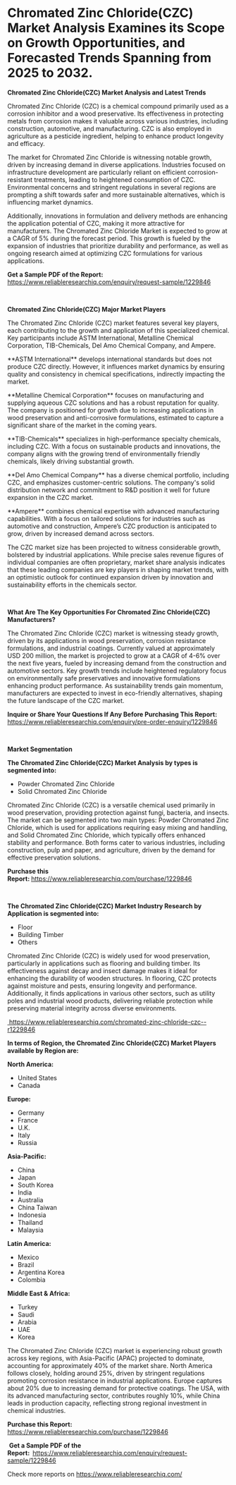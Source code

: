 <p><h1>Chromated Zinc Chloride(CZC) Market Analysis Examines its Scope on Growth Opportunities, and Forecasted Trends Spanning from 2025 to 2032.</h1></p><p><strong>Chromated Zinc Chloride(CZC) Market Analysis and Latest Trends</strong></p>
<p><p>Chromated Zinc Chloride (CZC) is a chemical compound primarily used as a corrosion inhibitor and a wood preservative. Its effectiveness in protecting metals from corrosion makes it valuable across various industries, including construction, automotive, and manufacturing. CZC is also employed in agriculture as a pesticide ingredient, helping to enhance product longevity and efficacy.</p><p>The market for Chromated Zinc Chloride is witnessing notable growth, driven by increasing demand in diverse applications. Industries focused on infrastructure development are particularly reliant on efficient corrosion-resistant treatments, leading to heightened consumption of CZC. Environmental concerns and stringent regulations in several regions are prompting a shift towards safer and more sustainable alternatives, which is influencing market dynamics.</p><p>Additionally, innovations in formulation and delivery methods are enhancing the application potential of CZC, making it more attractive for manufacturers. The Chromated Zinc Chloride Market is expected to grow at a CAGR of 5% during the forecast period. This growth is fueled by the expansion of industries that prioritize durability and performance, as well as ongoing research aimed at optimizing CZC formulations for various applications.</p></p>
<p><strong>Get a Sample PDF of the Report:&nbsp;</strong> <a href="https://www.reliableresearchiq.com/enquiry/request-sample/1229846?utm_campaign=1123&utm_medium=2&utm_source=Github&utm_content=ia&utm_term=02022025&utm_id=chromated-zinc-chlorideczc">https://www.reliableresearchiq.com/enquiry/request-sample/1229846</a></p>
<p>&nbsp;</p>
<p><strong>Chromated Zinc Chloride(CZC) Major Market Players</strong></p>
<p><p>The Chromated Zinc Chloride (CZC) market features several key players, each contributing to the growth and application of this specialized chemical. Key participants include ASTM International, Metalline Chemical Corporation, TIB-Chemicals, Del Amo Chemical Company, and Ampere.</p><p>**ASTM International** develops international standards but does not produce CZC directly. However, it influences market dynamics by ensuring quality and consistency in chemical specifications, indirectly impacting the market.</p><p>**Metalline Chemical Corporation** focuses on manufacturing and supplying aqueous CZC solutions and has a robust reputation for quality. The company is positioned for growth due to increasing applications in wood preservation and anti-corrosive formulations, estimated to capture a significant share of the market in the coming years.</p><p>**TIB-Chemicals** specializes in high-performance specialty chemicals, including CZC. With a focus on sustainable products and innovations, the company aligns with the growing trend of environmentally friendly chemicals, likely driving substantial growth.</p><p>**Del Amo Chemical Company** has a diverse chemical portfolio, including CZC, and emphasizes customer-centric solutions. The company's solid distribution network and commitment to R&D position it well for future expansion in the CZC market.</p><p>**Ampere** combines chemical expertise with advanced manufacturing capabilities. With a focus on tailored solutions for industries such as automotive and construction, Ampere’s CZC production is anticipated to grow, driven by increased demand across sectors.</p><p>The CZC market size has been projected to witness considerable growth, bolstered by industrial applications. While precise sales revenue figures of individual companies are often proprietary, market share analysis indicates that these leading companies are key players in shaping market trends, with an optimistic outlook for continued expansion driven by innovation and sustainability efforts in the chemicals sector.</p></p>
<p>&nbsp;</p>
<p><strong>What Are The Key Opportunities For Chromated Zinc Chloride(CZC) Manufacturers?</strong></p>
<p><p>The Chromated Zinc Chloride (CZC) market is witnessing steady growth, driven by its applications in wood preservation, corrosion resistance formulations, and industrial coatings. Currently valued at approximately USD 200 million, the market is projected to grow at a CAGR of 4-6% over the next five years, fueled by increasing demand from the construction and automotive sectors. Key growth trends include heightened regulatory focus on environmentally safe preservatives and innovative formulations enhancing product performance. As sustainability trends gain momentum, manufacturers are expected to invest in eco-friendly alternatives, shaping the future landscape of the CZC market.</p></p>
<p><strong>Inquire or Share Your Questions If Any Before Purchasing This Report:</strong> <a href="https://www.reliableresearchiq.com/enquiry/pre-order-enquiry/1229846?utm_campaign=1123&utm_medium=2&utm_source=Github&utm_content=ia&utm_term=02022025&utm_id=chromated-zinc-chlorideczc">https://www.reliableresearchiq.com/enquiry/pre-order-enquiry/1229846</a></p>
<p>&nbsp;</p>
<p><strong>Market Segmentation</strong></p>
<p><strong>The Chromated Zinc Chloride(CZC) Market Analysis by types is segmented into:</strong></p>
<p><ul><li>Powder Chromated Zinc Chloride</li><li>Solid Chromated Zinc Chloride</li></ul></p>
<p><p>Chromated Zinc Chloride (CZC) is a versatile chemical used primarily in wood preservation, providing protection against fungi, bacteria, and insects. The market can be segmented into two main types: Powder Chromated Zinc Chloride, which is used for applications requiring easy mixing and handling, and Solid Chromated Zinc Chloride, which typically offers enhanced stability and performance. Both forms cater to various industries, including construction, pulp and paper, and agriculture, driven by the demand for effective preservation solutions.</p></p>
<p><strong>Purchase this Report:&nbsp;</strong><a href="https://www.reliableresearchiq.com/purchase/1229846?utm_campaign=1123&utm_medium=2&utm_source=Github&utm_content=ia&utm_term=02022025&utm_id=chromated-zinc-chlorideczc">https://www.reliableresearchiq.com/purchase/1229846</a></p>
<p>&nbsp;</p>
<p><strong>The Chromated Zinc Chloride(CZC) Market Industry Research by Application is segmented into:</strong></p>
<p><ul><li>Floor</li><li>Building Timber</li><li>Others</li></ul></p>
<p><p>Chromated Zinc Chloride (CZC) is widely used for wood preservation, particularly in applications such as flooring and building timber. Its effectiveness against decay and insect damage makes it ideal for enhancing the durability of wooden structures. In flooring, CZC protects against moisture and pests, ensuring longevity and performance. Additionally, it finds applications in various other sectors, such as utility poles and industrial wood products, delivering reliable protection while preserving material integrity across diverse environments.</p></p>
<p><a href="https://www.reliableresearchiq.com/chromated-zinc-chloride-czc--r1229846?utm_campaign=1123&utm_medium=2&utm_source=Github&utm_content=ia&utm_term=02022025&utm_id=chromated-zinc-chlorideczc">&nbsp;https://www.reliableresearchiq.com/chromated-zinc-chloride-czc--r1229846</a></p>
<p><strong>In terms of Region, the Chromated Zinc Chloride(CZC) Market Players available by Region are:</strong></p>
<p>
    <p> <strong> North America: </strong>
        <ul>
            <li>United States</li>
            <li>Canada</li>
        </ul>
        </p> 
    <p> <strong> Europe: </strong>
        <ul>
            <li>Germany</li>
            <li>France</li>
            <li>U.K.</li>
            <li>Italy</li>
            <li>Russia</li>
        </ul>
        </p> 
    <p> <strong> Asia-Pacific: </strong>
        <ul>
            <li>China</li>
            <li>Japan</li>
            <li>South Korea</li>
            <li>India</li>
            <li>Australia</li>
            <li>China Taiwan</li>
            <li>Indonesia</li>
            <li>Thailand</li>
            <li>Malaysia</li>
        </ul>
        </p> 
    <p> <strong> Latin America: </strong>
        <ul>
            <li>Mexico</li>
            <li>Brazil</li>
            <li>Argentina Korea</li>
            <li>Colombia</li>
        </ul>
        </p> 
    <p> <strong> Middle East & Africa: </strong>
        <ul>
            <li>Turkey</li>
            <li>Saudi</li>
            <li>Arabia</li>
            <li>UAE</li>
            <li>Korea</li>
        </ul>
    </p>
    </p>
<p><p>The Chromated Zinc Chloride (CZC) market is experiencing robust growth across key regions, with Asia-Pacific (APAC) projected to dominate, accounting for approximately 40% of the market share. North America follows closely, holding around 25%, driven by stringent regulations promoting corrosion resistance in industrial applications. Europe captures about 20% due to increasing demand for protective coatings. The USA, with its advanced manufacturing sector, contributes roughly 10%, while China leads in production capacity, reflecting strong regional investment in chemical industries.</p></p>
<p><strong>Purchase this Report: </strong><a href="https://www.reliableresearchiq.com/purchase/1229846?utm_campaign=1123&utm_medium=2&utm_source=Github&utm_content=ia&utm_term=02022025&utm_id=chromated-zinc-chlorideczc">https://www.reliableresearchiq.com/purchase/1229846</a></p>
<p>&nbsp;<strong>Get a Sample PDF of the Report:&nbsp;&nbsp;</strong><a href="https://www.reliableresearchiq.com/enquiry/request-sample/1229846?utm_campaign=1123&utm_medium=2&utm_source=Github&utm_content=ia&utm_term=02022025&utm_id=chromated-zinc-chlorideczc">https://www.reliableresearchiq.com/enquiry/request-sample/1229846</a></p>
<p><strong></strong></p>
<p>Check more reports on <a href="https://www.reliableresearchiq.com/?utm_campaign=1123&utm_medium=2&utm_source=Github&utm_content=ia&utm_term=02022025&utm_id=chromated-zinc-chlorideczc">https://www.reliableresearchiq.com/</a></p>